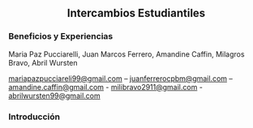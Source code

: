  ## <center> Intercambios Estudiantiles </center>
  ### Beneficios y Experiencias
  Maria Paz Pucciarelli, Juan Marcos Ferrero, Amandine Caffin, Milagros Bravo, Abril Wursten
  
  <mariapazpucciareli99@gmail.com> – <juanferrerocpbm@gmail.com> – <amandine.caffin@gmail.com> - <milibravo2911@gmail.com> - <abrilwursten99@gmail.com> 
  ### Introducción

